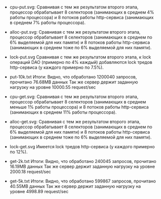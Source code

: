 * cpu-put.svg:
Сравнивая с тем же результатом второго этапа, процессор обрабатывает 8 селекторов (занимающих в среднем 4% работы процессора) и 8 потоков работы http-сервиса (занимающих в среднем 7% работы процессора).

* alloc-put.svg:
Сравнивая с тем же результатом второго этапа, процессор обрабатывает 8 селекторов (занимающих в среднем по 6% выделяемой для них памяти) и 8 потоков работы http-сервиса (занимающих в среднем тоже по 6% выделяемой для них памяти).

* lock-put.svg
Сравнивая с тем же результатом второго этапа, к lock операций DAO (примерно по 4% каждый) добавляются lock тредов http-сервиса (у каждого примерно по 7.5%).

* put-10k.txt
Итоги:
Видно, что обработано 1200040 запросов, прочитано 76.68MB данных
Так же сервер держит заданную нагрузку на уровне 10000.55 request/sec

* cpu-get.svg:
Сравнивая с тем же результатом второго этапа, процессор обрабатывает 8 селекторов (занимающих в среднем меньше 1% работы процессора) и 8 потоков работы http-сервиса (занимающих в среднем 11% работы процессора).

* alloc-get.svg:
Сравнивая с тем же результатом второго этапа, процессор обрабатывает 8 селекторов (занимающих в среднем по 6% выделяемой для них памяти) и 8 потоков работы http-сервиса (занимающих в среднем тоже по 6% выделяемой для них памяти).

* lock-get.svg
Имеется lock тредов http-сервиса (у каждого примерно по 12%).

* get-2k.txt
Итоги:
Видно, что обработано 240045 запросов, прочитано 16.19MB данных
Так же сервер держит заданную нагрузку на уровне 2000.18 request/sec

* get-5k.txt
Итоги:
Видно, что обработано 599867 запросов, прочитано 40.55MB данных
Так же сервер держит заданную нагрузку на уровне 4998.89 request/sec